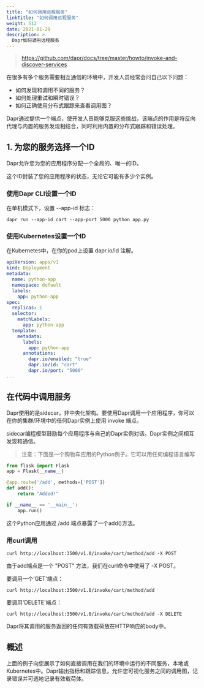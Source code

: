 ```yaml
---
title: "如何调用远程服务"
linkTitle: "如何调用远程服务"
weight: 512
date: 2021-01-29
description: >
  Dapr如何调用远程服务
---
```


> https://github.com/dapr/docs/tree/master/howto/invoke-and-discover-services

在很多有多个服务需要相互通信的环境中，开发人员经常会问自己以下问题：

- 如何发现和调用不同的服务？
- 如何处理重试和瞬时错误？
- 如何正确使用分布式跟踪来查看调用图？

Dapr通过提供一个端点，使开发人员能够克服这些挑战，该端点的作用是将反向代理与内置的服务发现相结合，同时利用内置的分布式跟踪和错误处理。

## 1. 为您的服务选择一个ID

Dapr允许您为您的应用程序分配一个全局的、唯一的ID。

这个ID封装了您的应用程序的状态，无论它可能有多少个实例。

### 使用Dapr CLI设置一个ID

在单机模式下，设置 --app-id 标志：

```
dapr run --app-id cart --app-port 5000 python app.py
```

### 使用Kubernetes设置一个ID

在Kubernetes中，在你的pod上设置 dapr.io/id 注解。

```yaml
apiVersion: apps/v1
kind: Deployment
metadata:
  name: python-app
  namespace: default
  labels:
    app: python-app
spec:
  replicas: 1
  selector:
    matchLabels:
      app: python-app
  template:
    metadata:
      labels:
        app: python-app
      annotations:
        dapr.io/enabled: "true"
        dapr.io/id: "cart"
        dapr.io/port: "5000"
...
```

## 在代码中调用服务

Dapr使用的是sidecar，非中央化架构。要使用Dapr调用一个应用程序，你可以在你的集群/环境中的任何Dapr实例上使用 invoke 端点。

sidecar编程模型鼓励每个应用程序与自己的Dapr实例对话。Dapr实例之间相互发现和通信。

> 注意：下面是一个购物车应用的Python例子。它可以用任何编程语言编写

```python
from flask import Flask
app = Flask(__name__)

@app.route('/add', methods=['POST'])
def add():
    return "Added!"

if __name__ == '__main__':
    app.run()
```

这个Python应用通过 /add 端点暴露了一个add()方法。

### 用curl调用

```
curl http://localhost:3500/v1.0/invoke/cart/method/add -X POST
```

由于add端点是一个 "POST" 方法，我们在curl命令中使用了 -X POST。

要调用一个'GET'端点：

```
curl http://localhost:3500/v1.0/invoke/cart/method/add
```

要调用'DELETE'端点：

```
curl http://localhost:3500/v1.0/invoke/cart/method/add -X DELETE
```

Dapr将其调用的服务返回的任何有效载荷放在HTTP响应的body中。

## 概述

上面的例子向您展示了如何直接调用在我们的环境中运行的不同服务，本地或Kubernetes中。Dapr输出指标和跟踪信息，允许您可视化服务之间的调用图，记录错误并可选地记录有效载荷体。



